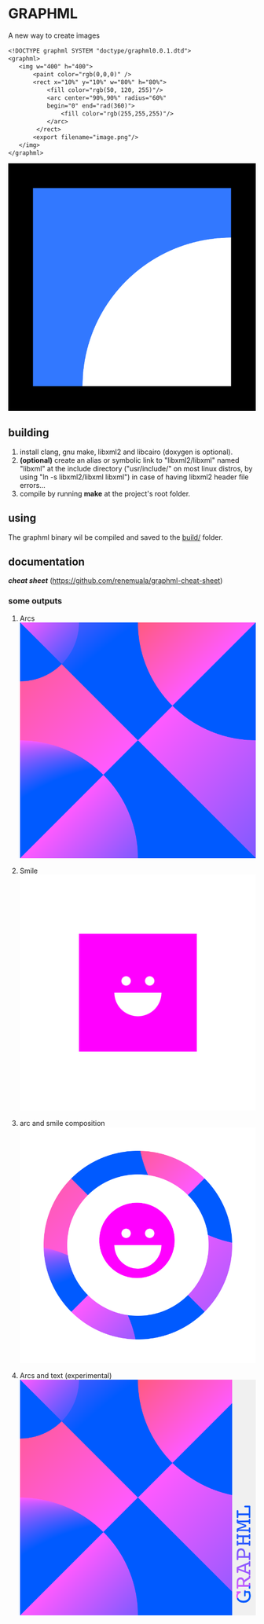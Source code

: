 # GRAPHML

A new way to create images

```
<!DOCTYPE graphml SYSTEM "doctype/graphml0.0.1.dtd">
<graphml>
   <img w="400" h="400">
       <paint color="rgb(0,0,0)" />
       <rect x="10%" y="10%" w="80%" h="80%">
           <fill color="rgb(50, 120, 255)"/>
           <arc center="90%,90%" radius="60%"
           begin="0" end="rad(360)">
               <fill color="rgb(255,255,255)"/>
           </arc>
        </rect>
       <export filename="image.png"/>
   </img>
</graphml>
```

![image.png](./image.png)

## building

1. install clang, gnu make, libxml2 and libcairo (doxygen is optional).
2. __(optional)__ create an alias or symbolic link to "libxml2/libxml" named "libxml" at the include directory ("usr/include/" on most linux distros, by using "ln -s libxml2/libxml libxml") in case of having libxml2 header file errors...
3. compile by running __make__ at the project's root folder.

## using

The graphml binary wil be compiled and saved to the [build/](/build/) folder.

## documentation

___cheat sheet___ (https://github.com/renemuala/graphml-cheat-sheet)

### some outputs

1. Arcs
![arcs](./helloworld.png)

2. Smile
![face](./helloworld2.png)

3. arc and smile composition
![arc&face](/helloworld1.png)

4. Arcs and text (experimental)
![arc&text](/image2.png)
